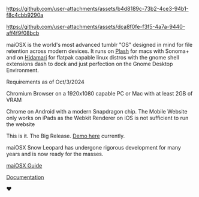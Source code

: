 https://github.com/user-attachments/assets/b4d8189c-73b2-4ce3-94b1-f8c4cbb9290a

https://github.com/user-attachments/assets/dca8f0fe-f3f5-4a7a-9440-aff4f9f08bcb

maiOSX is the world's most advanced tumblr "OS" designed in mind for file retention across modern devices. It runs on [Plash](https://apps.apple.com/us/app/plash/id1494023538?mt=12) for macs with Sonoma+ and on [Hidamari](https://flathub.org/apps/io.github.jeffshee.Hidamari) for flatpak capable linux distros with the gnome shell extensions dash to dock and just perfection on the Gnome Desktop Environment.

Requirements as of Oct/3/2024

Chromium Browser on a 1920x1080 capable PC or Mac with at least 2GB of VRAM

Chrome on Android with a modern Snapdragon chip.
The Mobile Website only works on iPads as the Webkit Renderer on iOS is not sufficient to run the website

This is it. The Big Release. [Demo here](https://macosx.blog/) currently.

maiOSX Snow Leopard has undergone rigorous development for many years and is now ready for the masses.

[maiOSX Guide](https://maiosx.my.canva.site/)

[Documentation](https://maiosx.gitbook.io/1.0)

❤️
